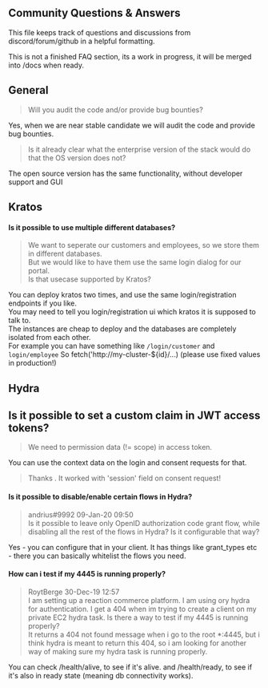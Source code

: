 ## Community Questions & Answers

This file keeps track of questions and discussions from discord/forum/github in a helpful formatting.

This is not a finished FAQ section, its a work in progress, it will be merged into /docs when ready.

## General

> Will you audit the code and/or provide bug bounties?

Yes, when we are near stable candidate we will audit the code and provide bug bounties.

> Is it already clear what the enterprise version of the stack would do that the OS version does not?

The open source version has the same functionality, without developer support and GUI

## Kratos

#### Is it possible to use multiple different databases?

> We want to seperate our customers and employees, so we store them in different databases.  
> But we would like to have them use the same login dialog for our portal.  
> Is that usecase supported by Kratos?

You can deploy kratos two times, and use the same login/registration endpoints if you like.  
You may need to tell you login/registration ui which kratos it is supposed to talk to.  
The instances are cheap to deploy and the databases are completely isolated from each other.  
For example you can have something like `/login/customer` and `login/employee`
So fetch('http://my-cluster-\${id}/...) (please use fixed values in production!)

## Hydra

## Is it possible to set a custom claim in JWT access tokens?

> We need to permission data (!= scope) in access token.

You can use the context data on the login and consent requests for that.

> Thanks . It worked with 'session' field on consent request!

#### Is it possible to disable/enable certain flows in Hydra?

> andrius#9992 09-Jan-20 09:50  
> Is it possible to leave only OpenID authorization code grant flow, while disabling all the rest of the flows in Hydra? Is it configurable that way?

Yes - you can configure that in your client.
It has things like grant_types etc - there you can basically whitelist the flows you need.

#### How can i test if my 4445 is running properly?

> RoytBerge 30-Dec-19 12:57  
> I am setting up a reaction commerce platform. I am using ory hydra for authentication.
> I get a 404 when im trying to create a client on my private EC2 hydra task. Is there a way to test if my 4445 is running properly?  
> It returns a 404 not found message when i go to the root \*:4445, but i think hydra is meant to return this 404, so i am looking for another way of making sure my hydra task is running properly.

You can check /health/alive, to see if it's alive.
and /health/ready, to see if it's also in ready state (meaning db connectivity works).
